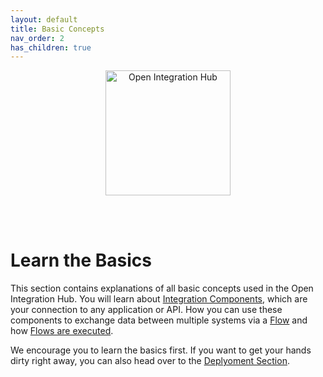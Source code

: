 ```yaml
---
layout: default
title: Basic Concepts
nav_order: 2
has_children: true
---
```


<p align="center">
  <img src="https://raw.githubusercontent.com/openintegrationhub/openintegrationhub.github.io/master/assets/images/large-oih-vertikal-zentriert.png" alt="Open Integration Hub" width="200"/>
</p>
<br>
<br>

# Learn the Basics

This section contains explanations of all basic concepts used in the Open Integration Hub. You will learn about [Integration Components](https://openintegrationhub.github.io/docs/1%20-%20BasicConcepts/ComponentsBasics.html), which are your connection to any application or API. How you can use these components to exchange data between multiple systems via a [Flow](https://openintegrationhub.github.io/docs/1%20-%20BasicConcepts/FlowBasics.html) and how [Flows are executed](https://openintegrationhub.github.io/docs/1%20-%20BasicConcepts/FlowExecution.html).

We encourage you to learn the basics first. If you want to get your hands dirty right away, you can also head over to the [Deplyoment Section](https://openintegrationhub.github.io/docs/3%20-%20Deployment/Intro.html).
